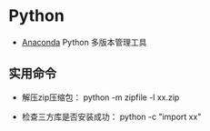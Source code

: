 # Python


- [Anaconda](https://www.continuum.io/) Python 多版本管理工具

## 实用命令

- 解压zip压缩包： python -m zipfile -l xx.zip

- 检查三方库是否安装成功：  python -c "import xx"
